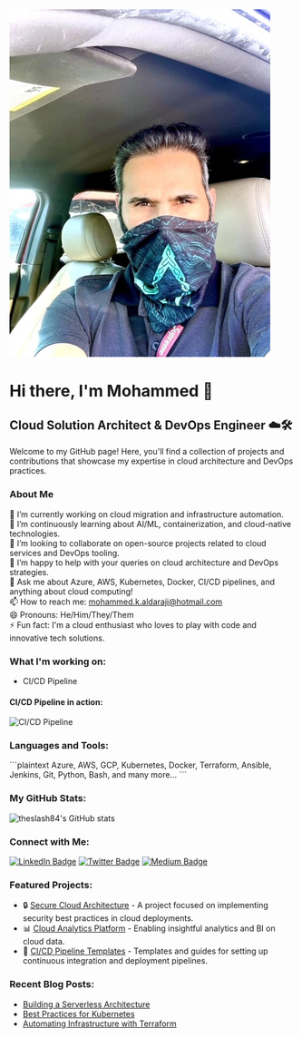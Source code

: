 <div align="left">
  <img src="/GITProfile-image.jpg.jpg" alt="Profile Image" width="460" />
</div>



# Hi there, I'm Mohammed 👋

## Cloud Solution Architect & DevOps Engineer ☁️🛠️

Welcome to my GitHub page! Here, you'll find a collection of projects and contributions that showcase my expertise in cloud architecture and DevOps practices.

### About Me

🔭 I’m currently working on cloud migration and infrastructure automation.  
🌱 I’m continuously learning about AI/ML, containerization, and cloud-native technologies.  
👯 I’m looking to collaborate on open-source projects related to cloud services and DevOps tooling.  
🤔 I’m happy to help with your queries on cloud architecture and DevOps strategies.  
💬 Ask me about Azure, AWS, Kubernetes, Docker, CI/CD pipelines, and anything about cloud computing!  
📫 How to reach me: mohammed.k.aldaraji@hotmail.com  
😄 Pronouns: He/Him/They/Them  
⚡ Fun fact: I'm a cloud enthusiast who loves to play with code and innovative tech solutions.  

### What I'm working on:

- CI/CD Pipeline

#### CI/CD Pipeline in action:
![CI/CD Pipeline](https://media.giphy.com/media/v1.Y2lkPTc5MGI3NjExdTF5eXl4emZuaWFsNWoxcXpiaXFpbHJ4NmhoaG91czF3eGdnenIyeCZlcD12MV9pbnRlcm5hbF9naWZfYnlfaWQmY3Q9Zw/bGgsc5mWoryfgKBx1u/giphy.gif)

### Languages and Tools:

\```plaintext
Azure, AWS, GCP, Kubernetes, Docker, Terraform, Ansible, Jenkins, Git, Python, Bash, and many more...
\```

### My GitHub Stats:

![theslash84's GitHub stats](https://github-readme-stats.vercel.app/api?username=theslash84&show_icons=true&theme=radical)


### Connect with Me:

[![LinkedIn Badge](https://img.shields.io/badge/-LinkedIn-0077B5?style=flat-square&logo=Linkedin&logoColor=white)][linkedin]
[![Twitter Badge](https://img.shields.io/badge/-Twitter-1DA1F2?style=flat-square&logo=Twitter&logoColor=white)][twitter]
[![Medium Badge](https://img.shields.io/badge/-Medium-black?style=flat-square&logo=Medium&logoColor=white)][medium]

[linkedin]: https://www.linkedin.com/in/mohammed-aldaraji-736456b9/
[twitter]: https://twitter.com/KhalidIQ2021
[medium]: https://medium.com/@EzioDev


### Featured Projects:

- 🔒 [Secure Cloud Architecture](#) - A project focused on implementing security best practices in cloud deployments.  
- 📊 [Cloud Analytics Platform](#) - Enabling insightful analytics and BI on cloud data.  
- 🔄 [CI/CD Pipeline Templates](#) - Templates and guides for setting up continuous integration and deployment pipelines.  

### Recent Blog Posts:

- [Building a Serverless Architecture](#)
- [Best Practices for Kubernetes](#)
- [Automating Infrastructure with Terraform](#)

<!-- Links to your social media accounts -->

[linkedin]: https://www.linkedin.com/in/mohammed-aldaraji-736456b9/
[twitter]: https://twitter.com/KhalidIQ2021
[medium]: https://medium.com/@EzioDev

